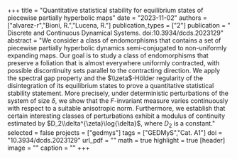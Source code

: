 +++
title = "Quantitative statistical stability for equilibrium states of piecewise partially hyperbolic maps"
date = "2023-11-02"
authors = ["alvarez-r","Bioni, R.","Lucena, R."]
publication_types = ["2"]
publication = " Discrete and Continuous Dynamical Systems. doi:10.3934/dcds.2023129"
abstract = "We consider a class of endomorphisms that contains a set of piecewise partially hyperbolic dynamics semi-conjugated to non-uniformly expanding maps. Our goal is to study a class of endomorphisms that preserve a foliation that is almost everywhere uniformly contracted, with possible discontinuity sets parallel to the contracting direction. We apply the spectral gap property and the $\\zeta$-Hölder regularity of the disintegration of its equilibrium states to prove a quantitative statistical stability statement. More precisely, under deterministic perturbations of the system of size $\delta$, we show that the $F$-invariant measure varies continuously with respect to a suitable anisotropic norm. Furthermore, we establish that certain interesting classes of perturbations exhibit a modulus of continuity estimated by $D_2\\delta^{\zeta}\log{\delta}$, where $D_2$ is a constant."
selected = false
projects = ["gedmys"]
tags = ["GEDMyS","Cat. A1"]
doi = "10.3934/dcds.2023129"
url_pdf = ""
math = true
highlight = true
[header]
image = ""
caption = ""
+++
